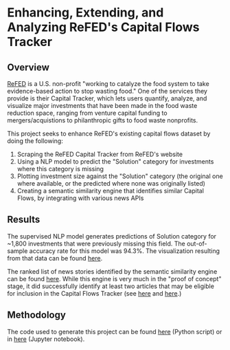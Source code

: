 # Enhancing, Extending, and Analyzing ReFED's Capital Flows Tracker

## Overview 
[ReFED](https://www.refed.org/) is a U.S. non-profit "working to catalyze the food system to take evidence-based action to stop wasting food." One of the services they provide is their Capital Tracker, which lets users quantify, analyze, and visualize major investments that have been made in the food waste reduction space, ranging from venture capital funding to mergers/acquistions to philanthropic gifts to food waste nonprofits.

This project seeks to enhance ReFED's existing capital flows dataset by doing the following: 
1. Scraping the ReFED Capital Tracker from ReFED's website
2. Using a NLP model to predict the "Solution" category for investments where this category is missing
3. Plotting investment size against the "Solution" category (the original one where available, or the predicted where none was originally listed)
4. Creating a semantic similarity engine that identifies similar Capital Flows, by integrating with various news APIs

## Results
The supervised NLP model generates predictions of Solution category for ~1,800 investments that were previously missing this field. The out-of-sample accuracy rate for this model was 94.3%. The visualization resulting from that data can be found [here](https://jakejsmith.github.io/refed_capital_tracker.html). 

The ranked list of news stories identified by the semantic similarity engine can be found [here](https://github.com/jakejsmith/ReFED-capital/blob/main/scores.csv). While this engine is very much in the "proof of concept" stage, it did successfully identify at least two articles that may be eligible for inclusion in the Capital Flows Tracker (see [here](https://financialpost.com/globe-newswire/media-advisory-papa-johns-canada-to-present-73411-donation-to-second-harvest) and [here](https://www.prnewswire.com/news-releases/mazda-foundation-usa-inc-awards-grants-to-focus-on-hunger-relief-stem-and-workforce-development-in-underserved-communities-across-the-us-302385679.html).)

## Methodology
The code used to generate this project can be found [here](https://github.com/jakejsmith/ReFED-capital/blob/main/refed_final.py) (Python script) or in [here](https://github.com/jakejsmith/ReFED-capital/blob/main/ReFED%20Final.ipynb) (Jupyter notebook).
